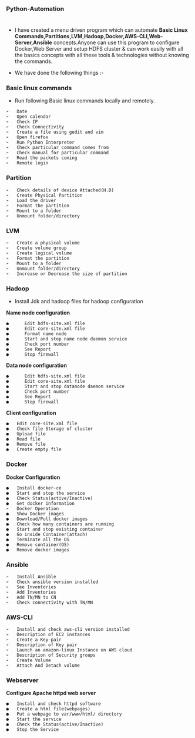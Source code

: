 ### Python-Automation
#
* I have created a menu driven program which can automate **Basic Linux Commands,Partitions,LVM,Hadoop,Docker,AWS-CLI,Web-Server,Ansible** concepts.Anyone can use this program to configure Docker,Web Server and setup HDFS cluster & can work easily with all the basics concepts with all these tools & technologies without knowing the commands.

* We have done the following things :-

### Basic linux commands

* Run following Basic linux commands locally and remotely.
```
➢	Date
➢	Open calendar
➢	Check IP
➢	Check Connectivity
➢	Create a file using gedit and vim
➢	Open firefox
➢	Run Python Interpreter
➢	Check particular command comes from
➢	Check manual for particular command
➢	Read the packets coming
➢	Remote login
```

### Partition
```
➢	Check details of device Attached(H.D)
➢	Create Physical Partition
➢	Load the driver
➢	Format the partition
➢	Mount to a folder
➢	Unmount folder/directory
```

### LVM
```
➢	Create a physical volume
➢	Create volume group
➢	Create logical volume
➢	Format the partition
➢	Mount to a folder
➢	Unmount folder/directory
➢	Increase or Decrease the size of partition
```

### Hadoop

*	Install Jdk and hadoop files for hadoop configuration

**Name node configuration**
```
●	   Edit hdfs-site.xml file
●	   Edit core-site.xml file
●	   Format name node
●	   Start and stop name node daemon service
●	   Check port number
●	   See Report
●	   Stop firewall
```

**Data node configuration**
```
●	   Edit hdfs-site.xml file
●	   Edit core-site.xml file
●	   Start and stop datanode daemon service
●	   Check port number
●	   See Report
●	   Stop firewall
```

**Client configuration**
```
●	Edit core-site.xml file
●	Check file Storage of cluster
●	Upload file
●	Read file
●	Remove file
●	Create empty file
```


### Docker
**Docker Configuration**
```
●	Install docker-ce
●	Start and stop the service
●	Check Status(active/Inactive)
●	Get docker information
➢	Docker Operation
●	Show Docker images
●	Download/Pull docker images
●	Check how many containers are running
●	Start and stop existing container 
●	Go inside Container(attach)
●	Terminate all the OS
●	Remove container(OS)
●	Remove docker images
```

### Ansible
```
➢	Install Ansible
➢	Check ansible version installed
➢	See Inventories
➢	Add Inventories
➢	Add TN/MN to CN
➢	Check connectivity with TN/MN
```

### AWS-CLI
```
➢	Install and check aws-cli version installed
➢	Description of EC2 instances
➢	Create a Key-pair
➢	Description of Key pair
➢	Launch an amazon-linux Instance on AWS cloud
➢	Description of Security groups
➢	Create Volume
➢	Attach And Detach volume
```


### Webserver

**Configure Apache httpd web server**
```
●	Install and check httpd software
●	Create a html file(webpages)
●	Put a webpage to var/www/html/ directory
●	Start the service
●	Check the Status(active/Inactive)
●	Stop the Service
```
